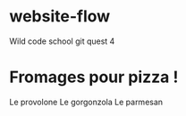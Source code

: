 # website-flow
Wild code school git quest 4


# Fromages pour pizza !
 ​Le provolone
 ​Le gorgonzola
 Le parmesan
